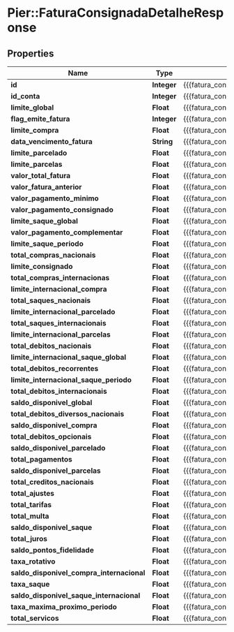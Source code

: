 # Pier::FaturaConsignadaDetalheResponse

## Properties
Name | Type | Description | Notes
------------ | ------------- | ------------- | -------------
**id** | **Integer** | {{{fatura_consignada_detalhe_response_id_value}}} | [optional] 
**id_conta** | **Integer** | {{{fatura_consignada_detalhe_response_id_conta_value}}} | [optional] 
**limite_global** | **Float** | {{{fatura_consignada_detalhe_response_limite_global_value}}} | 
**flag_emite_fatura** | **Integer** | {{{fatura_consignada_detalhe_response_flag_emite_fatura_value}}} | [optional] 
**limite_compra** | **Float** | {{{fatura_consignada_detalhe_response_limite_compra_value}}} | 
**data_vencimento_fatura** | **String** | {{{fatura_consignada_detalhe_response_data_vencimento_fatura_value}}} | [optional] 
**limite_parcelado** | **Float** | {{{fatura_consignada_detalhe_response_limite_parcelado_value}}} | 
**limite_parcelas** | **Float** | {{{fatura_consignada_detalhe_response_limite_parcelas_value}}} | 
**valor_total_fatura** | **Float** | {{{fatura_consignada_detalhe_response_valor_total_fatura_value}}} | [optional] 
**valor_fatura_anterior** | **Float** | {{{fatura_consignada_detalhe_response_valor_fatura_anterior_value}}} | [optional] 
**valor_pagamento_minimo** | **Float** | {{{fatura_consignada_detalhe_response_valor_pagamento_minimo_value}}} | [optional] 
**valor_pagamento_consignado** | **Float** | {{{fatura_consignada_detalhe_response_valor_pagamento_consignado_value}}} | [optional] 
**limite_saque_global** | **Float** | {{{fatura_consignada_detalhe_response_limite_saque_global_value}}} | 
**valor_pagamento_complementar** | **Float** | {{{fatura_consignada_detalhe_response_valor_pagamento_complementar_value}}} | [optional] 
**limite_saque_periodo** | **Float** | {{{fatura_consignada_detalhe_response_limite_saque_periodo_value}}} | 
**total_compras_nacionais** | **Float** | {{{fatura_consignada_detalhe_response_total_compras_nacionais_value}}} | [optional] 
**limite_consignado** | **Float** | {{{fatura_consignada_detalhe_response_limite_consignado_value}}} | 
**total_compras_internacionas** | **Float** | {{{fatura_consignada_detalhe_response_total_compras_internacionas_value}}} | [optional] 
**limite_internacional_compra** | **Float** | {{{fatura_consignada_detalhe_response_limite_internacional_compra_value}}} | 
**total_saques_nacionais** | **Float** | {{{fatura_consignada_detalhe_response_total_saques_nacionais_value}}} | [optional] 
**limite_internacional_parcelado** | **Float** | {{{fatura_consignada_detalhe_response_limite_internacional_parcelado_value}}} | 
**total_saques_internacionais** | **Float** | {{{fatura_consignada_detalhe_response_total_saques_internacionais_value}}} | [optional] 
**limite_internacional_parcelas** | **Float** | {{{fatura_consignada_detalhe_response_limite_internacional_parcelas_value}}} | 
**total_debitos_nacionais** | **Float** | {{{fatura_consignada_detalhe_response_total_debitos_nacionais_value}}} | [optional] 
**limite_internacional_saque_global** | **Float** | {{{fatura_consignada_detalhe_response_limite_internacional_saque_global_value}}} | 
**total_debitos_recorrentes** | **Float** | {{{fatura_consignada_detalhe_response_total_debitos_recorrentes_value}}} | [optional] 
**limite_internacional_saque_periodo** | **Float** | {{{fatura_consignada_detalhe_response_limite_internacional_saque_periodo_value}}} | 
**total_debitos_internacionais** | **Float** | {{{fatura_consignada_detalhe_response_total_debitos_internacionais_value}}} | [optional] 
**saldo_disponivel_global** | **Float** | {{{fatura_consignada_detalhe_response_saldo_disponivel_global_value}}} | 
**total_debitos_diversos_nacionais** | **Float** | {{{fatura_consignada_detalhe_response_total_debitos_diversos_nacionais_value}}} | [optional] 
**saldo_disponivel_compra** | **Float** | {{{fatura_consignada_detalhe_response_saldo_disponivel_compra_value}}} | 
**total_debitos_opcionais** | **Float** | {{{fatura_consignada_detalhe_response_total_debitos_opcionais_value}}} | [optional] 
**saldo_disponivel_parcelado** | **Float** | {{{fatura_consignada_detalhe_response_saldo_disponivel_parcelado_value}}} | 
**total_pagamentos** | **Float** | {{{fatura_consignada_detalhe_response_total_pagamentos_value}}} | [optional] 
**saldo_disponivel_parcelas** | **Float** | {{{fatura_consignada_detalhe_response_saldo_disponivel_parcelas_value}}} | 
**total_creditos_nacionais** | **Float** | {{{fatura_consignada_detalhe_response_total_creditos_nacionais_value}}} | [optional] 
**total_ajustes** | **Float** | {{{fatura_consignada_detalhe_response_total_ajustes_value}}} | [optional] 
**total_tarifas** | **Float** | {{{fatura_consignada_detalhe_response_total_tarifas_value}}} | [optional] 
**total_multa** | **Float** | {{{fatura_consignada_detalhe_response_total_multa_value}}} | [optional] 
**saldo_disponivel_saque** | **Float** | {{{fatura_consignada_detalhe_response_saldo_disponivel_saque_value}}} | 
**total_juros** | **Float** | {{{fatura_consignada_detalhe_response_total_juros_value}}} | [optional] 
**saldo_pontos_fidelidade** | **Float** | {{{fatura_consignada_detalhe_response_saldo_pontos_fidelidade_value}}} | 
**taxa_rotativo** | **Float** | {{{fatura_consignada_detalhe_response_taxa_rotativo_value}}} | [optional] 
**saldo_disponivel_compra_internacional** | **Float** | {{{fatura_consignada_detalhe_response_saldo_disponivel_compra_internacional_value}}} | 
**taxa_saque** | **Float** | {{{fatura_consignada_detalhe_response_taxa_saque_value}}} | [optional] 
**saldo_disponivel_saque_internacional** | **Float** | {{{fatura_consignada_detalhe_response_saldo_disponivel_saque_internacional_value}}} | 
**taxa_maxima_proximo_periodo** | **Float** | {{{fatura_consignada_detalhe_response_taxa_maxima_proximo_periodo_value}}} | [optional] 
**total_servicos** | **Float** | {{{fatura_consignada_detalhe_response_total_servicos_value}}} | 


